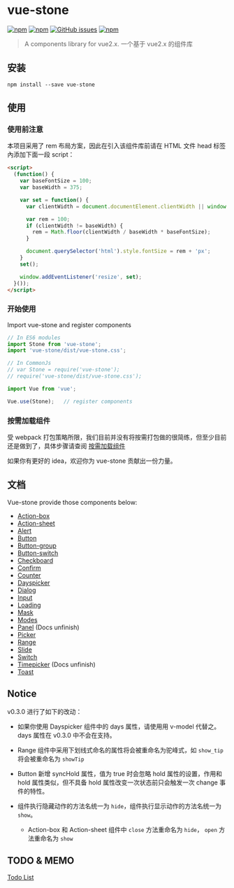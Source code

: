 # vue-stone
[![npm](https://img.shields.io/npm/v/vue-stone.svg?style=flat-square)](https://www.npmjs.com/package/vue-stone)
[![npm](https://img.shields.io/npm/dm/vue-stone.svg?style=flat-square)](https://www.npmjs.com/package/vue-stone)
[![GitHub issues](https://img.shields.io/github/issues/JD-Smart-FE/vue-stone.svg?style=flat-square)](https://github.com/JD-Smart-FE/vue-stone/issues)
[![npm](https://img.shields.io/npm/l/vue-stone.svg?style=flat-square)](https://github.com/JD-Smart-FE/vue-stone/blob/master/LICENSE)
> A components library for vue2.x. 一个基于 vue2.x 的组件库


## 安装
`npm install --save vue-stone`

## 使用

### 使用前注意
本项目采用了 rem 布局方案，因此在引入该组件库前请在 HTML 文件 head 标签內添加下面一段 script：

```html
<script>
  (function() {
    var baseFontSize = 100;
    var baseWidth = 375;

    var set = function() {
      var clientWidth = document.documentElement.clientWidth || window.innerWidth;

      var rem = 100;
      if (clientWidth != baseWidth) {
        rem = Math.floor(clientWidth / baseWidth * baseFontSize);
      }

      document.querySelector('html').style.fontSize = rem + 'px';
    }
    set();

    window.addEventListener('resize', set);
  }());
</script>
```

### 开始使用

Import vue-stone and register components

```js
// In ES6 modules
import Stone from 'vue-stone';
import 'vue-stone/dist/vue-stone.css';

// In CommonJs
// var Stone = require('vue-stone');
// require('vue-stone/dist/vue-stone.css');

import Vue from 'vue';

Vue.use(Stone);   // register components
```

### 按需加载组件

受 webpack 打包策略所限，我们目前并没有将按需打包做的很简练，但至少目前还是做到了，具体步骤请查阅 [按需加载组件](https://github.com/JD-Smart-FE/vue-stone/blob/master/wiki/how-to-build-by-deps-in-project.md)

如果你有更好的 idea，欢迎你为 vue-stone 贡献出一份力量。

## 文档
Vue-stone provide those components below:

- [Action-box](https://github.com/JD-Smart-FE/vue-stone/blob/master/wiki/doc-action-box.md)
- [Action-sheet](https://github.com/JD-Smart-FE/vue-stone/blob/master/wiki/doc-action-sheet.md)
- [Alert](https://github.com/JD-Smart-FE/vue-stone/blob/master/wiki/doc-alert.md)
- [Button](https://github.com/JD-Smart-FE/vue-stone/blob/master/wiki/doc-button.md)
- [Button-group](https://github.com/JD-Smart-FE/vue-stone/blob/master/wiki/doc-button-group.md)
- [Button-switch](https://github.com/JD-Smart-FE/vue-stone/blob/master/wiki/doc-button-switch.md)
- [Checkboard](https://github.com/JD-Smart-FE/vue-stone/blob/master/wiki/doc-checkboard.md)
- [Confirm](https://github.com/JD-Smart-FE/vue-stone/blob/master/wiki/doc-confirm.md)
- [Counter](https://github.com/JD-Smart-FE/vue-stone/blob/master/wiki/doc-counter.md)
- [Dayspicker](https://github.com/JD-Smart-FE/vue-stone/blob/master/wiki/doc-dayspicker.md)
- [Dialog](https://github.com/JD-Smart-FE/vue-stone/blob/master/wiki/doc-dialog.md)
- [Input](https://github.com/JD-Smart-FE/vue-stone/blob/master/wiki/doc-input.md)
- [Loading](https://github.com/JD-Smart-FE/vue-stone/blob/master/wiki/doc-loading.md)
- [Mask](https://github.com/JD-Smart-FE/vue-stone/blob/master/wiki/doc-mask.md)
- [Modes](https://github.com/JD-Smart-FE/vue-stone/blob/master/wiki/doc-modes.md)
- [Panel]() (Docs unfinish)
- [Picker](https://github.com/JD-Smart-FE/vue-stone/blob/master/wiki/doc-picker.md)
- [Range](https://github.com/JD-Smart-FE/vue-stone/blob/master/wiki/doc-range.md)
- [Slide](https://github.com/JD-Smart-FE/vue-stone/blob/master/wiki/doc-slide.md)
- [Switch](https://github.com/JD-Smart-FE/vue-stone/blob/master/wiki/doc-switch.md)
- [Timepicker](https://github.com/JD-Smart-FE/vue-stone/blob/master/wiki/doc-timerpciker.md) (Docs unfinish)
- [Toast](https://github.com/JD-Smart-FE/vue-stone/blob/master/wiki/doc-toast.md)

## Notice

v0.3.0 进行了如下的改动：

- 如果你使用 Dayspicker 组件中的 days 属性，请使用用 v-model 代替之。 days 属性在 v0.3.0 中不会在支持。

- Range 组件中采用下划线式命名的属性将会被重命名为驼峰式，如 `show_tip` 将会被重命名为 `showTip`

- Button 新增 syncHold 属性，值为 true 时会忽略 hold 属性的设置，作用和 hold 属性类似，但不具备 hold 属性改变一次状态前只会触发一次 change 事件的特性。

- 组件执行隐藏动作的方法名统一为 `hide`，组件执行显示动作的方法名统一为 `show`。
  - Action-box 和 Action-sheet 组件中 `close` 方法重命名为 `hide`， `open` 方法重命名为 `show`

## TODO & MEMO

[Todo List](https://github.com/JD-Smart-FE/vue-stone/blob/master/MEMO.md)
